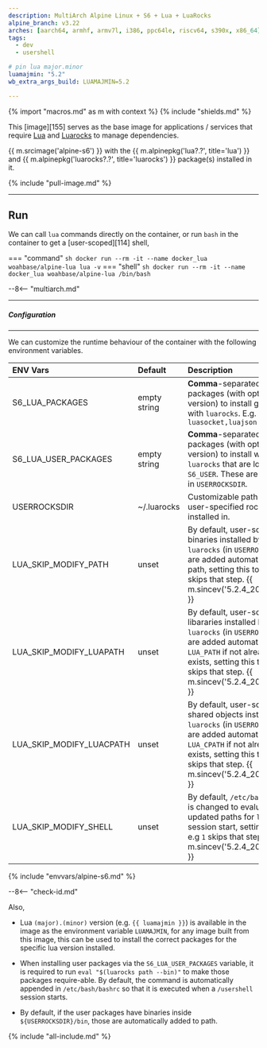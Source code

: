 ```yaml
---
description: MultiArch Alpine Linux + S6 + Lua + LuaRocks
alpine_branch: v3.22
arches: [aarch64, armhf, armv7l, i386, ppc64le, riscv64, s390x, x86_64]
tags:
  - dev
  - usershell

# pin lua major.minor
luamajmin: "5.2"
wb_extra_args_build: LUAMAJMIN=5.2

---
```


{% import "macros.md" as m with context %}
{% include "shields.md" %}

This [image][155] serves as the base image for applications
/ services that require [Lua][1] and [Luarocks][2] to manage
dependencies.

{{ m.srcimage('alpine-s6') }} with the {{
m.alpinepkg('lua?.?', title='lua') }} and {{
m.alpinepkg('luarocks?.?', title='luarocks') }} package(s) installed
in it.

{% include "pull-image.md" %}

---
Run
---

We can call `lua` commands directly on the container, or run `bash`
in the container to get a [user-scoped][114] shell,

=== "command"
    ``` sh
    docker run --rm -it --name docker_lua woahbase/alpine-lua lua -v
    ```
=== "shell"
    ``` sh
    docker run --rm -it --name docker_lua woahbase/alpine-lua /bin/bash
    ```

--8<-- "multiarch.md"

---
##### Configuration
---

We can customize the runtime behaviour of the container with the
following environment variables.

| ENV Vars                 | Default      | Description
| :---                     | :---         | :---
| S6_LUA_PACKAGES          | empty string | **Comma**-separated list of packages (with optional version) to install globally with `luarocks`. E.g. `luasocket,luajson 1.3.3`
| S6_LUA_USER_PACKAGES     | empty string | **Comma**-separated list of packages (with optional version) to install with `luarocks` that are local for `S6_USER`. These are installed in `USERROCKSDIR`.
| USERROCKSDIR             | ~/.luarocks  | Customizable path where user-specified rocks are installed in.
| LUA_SKIP_MODIFY_PATH     | unset        | By default, user-scoped binaries installed by `luarocks` (in `USERROCKSDIR`) are added automatically to path, setting this to e.g `1` skips that step. {{ m.sincev('5.2.4_20250622') }}
| LUA_SKIP_MODIFY_LUAPATH  | unset        | By default, user-scoped libararies installed by `luarocks` (in `USERROCKSDIR`) are added automatically to `LUA_PATH` if not already exists, setting this to e.g `1` skips that step. {{ m.sincev('5.2.4_20250622') }}
| LUA_SKIP_MODIFY_LUACPATH | unset        | By default, user-scoped shared objects installed by `luarocks` (in `USERROCKSDIR`) are added automatically to `LUA_CPATH` if not already exists, setting this to e.g `1` skips that step. {{ m.sincev('5.2.4_20250622') }}
| LUA_SKIP_MODIFY_SHELL    | unset        | By default, `/etc/bash/bashrc` is changed to evaluate updated paths for `lua` at session start, setting this to e.g `1` skips that step. {{ m.sincev('5.2.4_20250622') }}
{% include "envvars/alpine-s6.md" %}

--8<-- "check-id.md"

Also,

* Lua `(major).(minor)` version (e.g. `{{ luamajmin }}`) is available in the
  image as the environment variable `LUAMAJMIN`, for any image
  built from this image, this can be used to install the correct
  packages for the specific lua version installed.

* When installing user packages via the `S6_LUA_USER_PACKAGES`
  variable, it is required to run `eval "$(luarocks path --bin)"`
  to make those packages require-able. By default, the command is
  automatically appended in `/etc/bash/bashrc` so that it is
  executed when a `/usershell` session starts.

* By default, if the user packages have binaries inside
  `${USERROCKSDIR}/bin`, those are automatically added to path.

[1]: http://www.lua.org/
[2]: https://luarocks.org/

{% include "all-include.md" %}
